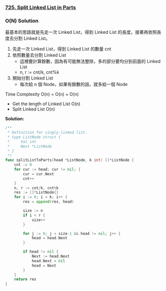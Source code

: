 ### [725. Split Linked List in Parts]

### O(N) Solution

最基本的思路就是先走一次 Linked List，得到 Linked List 的長度，接著再依照長度去分割 Linked List。
1.  先走一次 Linked List，得到 Linked List 的數量 cnt
2.  依照數量去分割 Linked List
    -   這裡要計算餘數，因為有可能無法整除，多的部分要均分到前面的 Linked List
    -   n, r := cnt/k, cnt%k
3.  開始分割 Linked List
    -   每次給 n 個 Node，如果有餘數的話，就多給一個 Node

Time Complexity O(n) = O(n) + O(n)
-   Get the length of Linked List O(n)
-   Split Linked List O(n)

**Solution:**
```go
/**
 * Definition for singly-linked list.
 * type ListNode struct {
 *     Val int
 *     Next *ListNode
 * }
 */
func splitListToParts(head *ListNode, k int) []*ListNode {
    cnt := 0
    for cur := head; cur != nil; {
        cur = cur.Next
        cnt++
    }
    n, r := cnt/k, cnt%k
    res := []*ListNode{}
    for i := 0; i < k; i++ {
        res = append(res, head)

        size := n
        if i < r {
            size++
        }

        for j := 0; j < size-1 && head != nil; j++ {
            head = head.Next
        }

        if head != nil {
            Next := head.Next
            head.Next = nil
            head = Next
        }
    }
    return res
}
```

[725. Split Linked List in Parts]: https://leetcode.com/problems/split-linked-list-in-parts